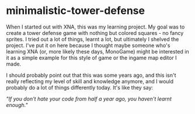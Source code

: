 # minimalistic-tower-defense
When I started out with XNA, this was my learning project. My goal was to create a tower defense game with nothing but colored squares - no fancy sprites.
I tried out a lot of things, learnt a lot, but ultimately I shelved the project. I've put it on here because I thought maybe someone who's learning XNA (or, more likely these days, MonoGame) might be interested in it as a simple example for this style of game or the ingame map editor I made.

I should probably point out that this was some years ago, and this isn't really reflecting my level of skill and knowledge anymore, and I would probably do a lot of things differently today. It's like they say:

*"If you don't hate your code from half a year ago, you haven't learnt enough."*
